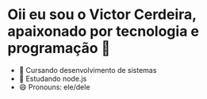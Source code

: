 <h1>Oii eu sou o Victor Cerdeira, apaixonado por tecnologia e programação 👋</h1>

- 🔭 Cursando desenvolvimento de sistemas
- 🌱 Estudando node.js
- 😄 Pronouns: ele/dele

